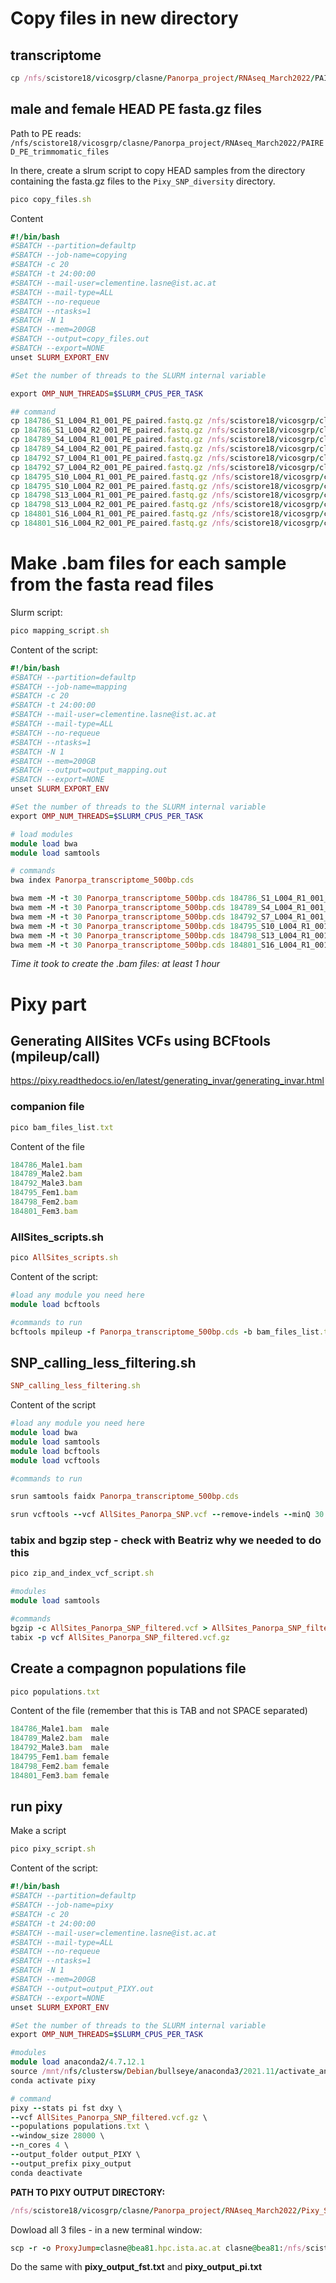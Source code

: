 # Copy files in new directory

## transcriptome
```ruby
cp /nfs/scistore18/vicosgrp/clasne/Panorpa_project/RNAseq_March2022/PAIRED_PE_trimmomatic_files/TRINITY_panorpa_transcriptome_assembly/EVIGENE_Panorpa_tanscriptome_okayset/Panorpa_transcriptome_500bp/TRANSCRIPTOME_TO_USE/Panorpa_transcriptome_500bp.cds .
```

## male and female HEAD PE fasta.gz files
Path to PE reads: `/nfs/scistore18/vicosgrp/clasne/Panorpa_project/RNAseq_March2022/PAIRED_PE_trimmomatic_files`

In there, create a slrum script to copy HEAD samples from the directory containing the fasta.gz files to the `Pixy_SNP_diversity` directory.

```ruby
pico copy_files.sh
```

Content
```ruby
#!/bin/bash
#SBATCH --partition=defaultp
#SBATCH --job-name=copying
#SBATCH -c 20
#SBATCH -t 24:00:00
#SBATCH --mail-user=clementine.lasne@ist.ac.at
#SBATCH --mail-type=ALL
#SBATCH --no-requeue
#SBATCH --ntasks=1
#SBATCH -N 1
#SBATCH --mem=200GB
#SBATCH --output=copy_files.out
#SBATCH --export=NONE
unset SLURM_EXPORT_ENV

#Set the number of threads to the SLURM internal variable

export OMP_NUM_THREADS=$SLURM_CPUS_PER_TASK

## command 
cp 184786_S1_L004_R1_001_PE_paired.fastq.gz /nfs/scistore18/vicosgrp/clasne/Panorpa_project/RNAseq_March2022/Pixy_SNP_diversity/
cp 184786_S1_L004_R2_001_PE_paired.fastq.gz /nfs/scistore18/vicosgrp/clasne/Panorpa_project/RNAseq_March2022/Pixy_SNP_diversity/
cp 184789_S4_L004_R1_001_PE_paired.fastq.gz /nfs/scistore18/vicosgrp/clasne/Panorpa_project/RNAseq_March2022/Pixy_SNP_diversity/
cp 184789_S4_L004_R2_001_PE_paired.fastq.gz /nfs/scistore18/vicosgrp/clasne/Panorpa_project/RNAseq_March2022/Pixy_SNP_diversity/
cp 184792_S7_L004_R1_001_PE_paired.fastq.gz /nfs/scistore18/vicosgrp/clasne/Panorpa_project/RNAseq_March2022/Pixy_SNP_diversity/
cp 184792_S7_L004_R2_001_PE_paired.fastq.gz /nfs/scistore18/vicosgrp/clasne/Panorpa_project/RNAseq_March2022/Pixy_SNP_diversity/
cp 184795_S10_L004_R1_001_PE_paired.fastq.gz /nfs/scistore18/vicosgrp/clasne/Panorpa_project/RNAseq_March2022/Pixy_SNP_diversity/
cp 184795_S10_L004_R2_001_PE_paired.fastq.gz /nfs/scistore18/vicosgrp/clasne/Panorpa_project/RNAseq_March2022/Pixy_SNP_diversity/
cp 184798_S13_L004_R1_001_PE_paired.fastq.gz /nfs/scistore18/vicosgrp/clasne/Panorpa_project/RNAseq_March2022/Pixy_SNP_diversity/
cp 184798_S13_L004_R2_001_PE_paired.fastq.gz /nfs/scistore18/vicosgrp/clasne/Panorpa_project/RNAseq_March2022/Pixy_SNP_diversity/
cp 184801_S16_L004_R1_001_PE_paired.fastq.gz /nfs/scistore18/vicosgrp/clasne/Panorpa_project/RNAseq_March2022/Pixy_SNP_diversity/
cp 184801_S16_L004_R2_001_PE_paired.fastq.gz /nfs/scistore18/vicosgrp/clasne/Panorpa_project/RNAseq_March2022/Pixy_SNP_diversity/
```


# Make .bam files for each sample from the fasta read files

Slurm script:
```ruby
pico mapping_script.sh
```

Content of the script:
```ruby
#!/bin/bash
#SBATCH --partition=defaultp
#SBATCH --job-name=mapping
#SBATCH -c 20
#SBATCH -t 24:00:00
#SBATCH --mail-user=clementine.lasne@ist.ac.at
#SBATCH --mail-type=ALL
#SBATCH --no-requeue
#SBATCH --ntasks=1
#SBATCH -N 1
#SBATCH --mem=200GB
#SBATCH --output=output_mapping.out
#SBATCH --export=NONE
unset SLURM_EXPORT_ENV

#Set the number of threads to the SLURM internal variable
export OMP_NUM_THREADS=$SLURM_CPUS_PER_TASK

# load modules
module load bwa
module load samtools

# commands
bwa index Panorpa_transcriptome_500bp.cds

bwa mem -M -t 30 Panorpa_transcriptome_500bp.cds 184786_S1_L004_R1_001_PE_paired.fastq.gz 184786_S1_L004_R2_001_PE_paired.fastq.gz | samtools view -F 4 -b | samtools sort -T individual > 184786_Male1.bam
bwa mem -M -t 30 Panorpa_transcriptome_500bp.cds 184789_S4_L004_R1_001_PE_paired.fastq.gz 184789_S4_L004_R2_001_PE_paired.fastq.gz | samtools view -F 4 -b | samtools sort -T individual > 184789_Male2.bam
bwa mem -M -t 30 Panorpa_transcriptome_500bp.cds 184792_S7_L004_R1_001_PE_paired.fastq.gz 184792_S7_L004_R2_001_PE_paired.fastq.gz | samtools view -F 4 -b | samtools sort -T individual > 184792_Male3.bam
bwa mem -M -t 30 Panorpa_transcriptome_500bp.cds 184795_S10_L004_R1_001_PE_paired.fastq.gz 184795_S10_L004_R2_001_PE_paired.fastq.gz | samtools view -F 4 -b | samtools sort -T individual > 184795_Fem1.bam
bwa mem -M -t 30 Panorpa_transcriptome_500bp.cds 184798_S13_L004_R1_001_PE_paired.fastq.gz 184798_S13_L004_R2_001_PE_paired.fastq.gz | samtools view -F 4 -b | samtools sort -T individual > 184798_Fem2.bam
bwa mem -M -t 30 Panorpa_transcriptome_500bp.cds 184801_S16_L004_R1_001_PE_paired.fastq.gz 184801_S16_L004_R2_001_PE_paired.fastq.gz | samtools view -F 4 -b | samtools sort -T individual > 184801_Fem3.bam
```


*Time it took to create the .bam files: at least 1 hour*



# Pixy part

## Generating AllSites VCFs using BCFtools (mpileup/call)

https://pixy.readthedocs.io/en/latest/generating_invar/generating_invar.html

### companion file
```ruby
pico bam_files_list.txt
```

Content of the file
```ruby
184786_Male1.bam
184789_Male2.bam
184792_Male3.bam
184795_Fem1.bam
184798_Fem2.bam
184801_Fem3.bam
```

### AllSites_scripts.sh

```ruby
pico AllSites_scripts.sh
```
Content of the script:
```ruby
#load any module you need here
module load bcftools

#commands to run
bcftools mpileup -f Panorpa_transcriptome_500bp.cds -b bam_files_list.txt | bcftools call -m -Oz -f GQ -o AllSites_Panorpa_SNP.vcf
```

## SNP_calling_less_filtering.sh
```ruby
SNP_calling_less_filtering.sh
``` 
Content of the script
```ruby
#load any module you need here
module load bwa
module load samtools
module load bcftools
module load vcftools

#commands to run

srun samtools faidx Panorpa_transcriptome_500bp.cds

srun vcftools --vcf AllSites_Panorpa_SNP.vcf --remove-indels --minQ 30 --minDP 4 --maxDP 200 --recode --stdout >  AllSites_Panorpa_SNP_filtered.vcf
```

### tabix and bgzip step - check with Beatriz why we needed to do this

```ruby
pico zip_and_index_vcf_script.sh
```

```ruby
#modules
module load samtools

#commands
bgzip -c AllSites_Panorpa_SNP_filtered.vcf > AllSites_Panorpa_SNP_filtered.vcf.gz
tabix -p vcf AllSites_Panorpa_SNP_filtered.vcf.gz
```



## Create a compagnon populations file


```ruby
pico populations.txt
```

Content of the file (remember that this is TAB and not SPACE separated)
```ruby
184786_Male1.bam  male
184789_Male2.bam  male
184792_Male3.bam  male
184795_Fem1.bam female
184798_Fem2.bam female
184801_Fem3.bam female
```


## run pixy

Make a script

```ruby
pico pixy_script.sh
```

Content of the script:
```ruby
#!/bin/bash
#SBATCH --partition=defaultp
#SBATCH --job-name=pixy
#SBATCH -c 20
#SBATCH -t 24:00:00
#SBATCH --mail-user=clementine.lasne@ist.ac.at
#SBATCH --mail-type=ALL
#SBATCH --no-requeue
#SBATCH --ntasks=1
#SBATCH -N 1
#SBATCH --mem=200GB
#SBATCH --output=output_PIXY.out
#SBATCH --export=NONE
unset SLURM_EXPORT_ENV

#Set the number of threads to the SLURM internal variable
export OMP_NUM_THREADS=$SLURM_CPUS_PER_TASK

#modules 
module load anaconda2/4.7.12.1
source /mnt/nfs/clustersw/Debian/bullseye/anaconda3/2021.11/activate_anaconda3_2022.05.txt
conda activate pixy

# command
pixy --stats pi fst dxy \
--vcf AllSites_Panorpa_SNP_filtered.vcf.gz \
--populations populations.txt \
--window_size 28000 \
--n_cores 4 \
--output_folder output_PIXY \
--output_prefix pixy_output
conda deactivate
```

**PATH TO PIXY OUTPUT DIRECTORY:** 
```ruby
/nfs/scistore18/vicosgrp/clasne/Panorpa_project/RNAseq_March2022/Pixy_SNP_diversity/output_PIXY
```

Dowload all 3 files - in a new terminal window:

```ruby
scp -r -o ProxyJump=clasne@bea81.hpc.ista.ac.at clasne@bea81:/nfs/scistore18/vicosgrp/clasne/Panorpa_project/RNAseq_March2022/Pixy_SNP_diversity/output_PIXY/pixy_output_dxy.txt ~/Documents/MECOPTERA/SNP_Pi_diversity/post_hack_check_2023/pixy/
```
Do the same with **pixy_output_fst.txt** and **pixy_output_pi.txt**
